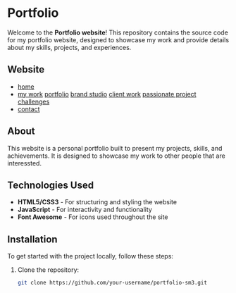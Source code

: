 # Portfolio

Welcome to the **Portfolio website**! 
This repository contains the source code for my portfolio website, designed to showcase my work and provide details about my skills, projects, and experiences.

## Website

- [home](https://sanderdehaar.github.io/portfolio-sm3/)
- [my work](https://sanderdehaar.github.io/portfolio-sm3/#hero-work)
   [portfolio](https://sanderdehaar.github.io/portfolio-sm3/work.html?name=portfolio)
   [brand studio](https://sanderdehaar.github.io/portfolio-sm3/work.html?name=brand%20studio)
   [client work](https://sanderdehaar.github.io/portfolio-sm3/work.html?name=customer)
   [passionate project](https://sanderdehaar.github.io/portfolio-sm3/)
   [challenges](https://sanderdehaar.github.io/portfolio-sm3/work.html?name=challenges)
- [contact](https://sanderdehaar.github.io/portfolio-sm3/#hero-contact)

## About

This website is a personal portfolio built to present my projects, skills, and achievements.
It is designed to showcase my work to other people that are interessted.

## Technologies Used

- **HTML5/CSS3** - For structuring and styling the website
- **JavaScript** - For interactivity and functionality
- **Font Awesome** - For icons used throughout the site

## Installation

To get started with the project locally, follow these steps:

1. Clone the repository:
   ```bash
   git clone https://github.com/your-username/portfolio-sm3.git
